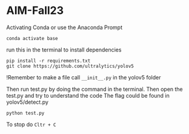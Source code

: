 # AIM-Fall23

Activating Conda or use the Anaconda Prompt
```
conda activate base
```

run this in the terminal to install dependencies

```
pip install -r requirements.txt
git clone https://github.com/ultralytics/yolov5
```

!Remember to make a file call ```__init__.py``` in the yolov5 folder


Then run test.py by doing the command in the terminal. Then open the test.py and try to understand the code
The flag could be found in yolov5/detect.py 
```
python test.py
```

To stop do ``` Cltr + C ```
